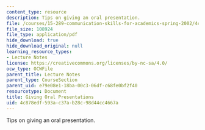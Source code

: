 ```yaml
---
content_type: resource
description: Tips on giving an oral presentation.
file: /courses/15-289-communication-skills-for-academics-spring-2002/4c878edf593ac37ab28c98d44cc4667a_289presentation.pdf
file_size: 108924
file_type: application/pdf
hide_download: true
hide_download_original: null
learning_resource_types:
- Lecture Notes
license: https://creativecommons.org/licenses/by-nc-sa/4.0/
ocw_type: OCWFile
parent_title: Lecture Notes
parent_type: CourseSection
parent_uid: e79e08e1-18ba-00c3-06df-c68fe0bf2f40
resourcetype: Document
title: Giving Oral Presentations
uid: 4c878edf-593a-c37a-b28c-98d44cc4667a
---
```

Tips on giving an oral presentation.